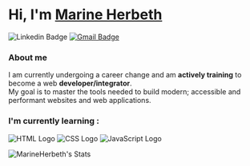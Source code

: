 # Hi, I'm [Marine Herbeth](https://github.com/MarineHerbeth)

![Linkedin Badge](https://img.shields.io/badge/-MarineHerbeth-blue?style=flat-square&logo=Linkedin&logoColor=white&link=https://www.linkedin.com/in/Marine-Herbeth/)
[![Gmail Badge](https://img.shields.io/badge/-m.herbeth@outlook.fr-c14438?style=flat-square&logo=Gmail&logoColor=white&link=mailto:m.herbeth@outlook.fr)](mailto:m.herbeth@outlook.fr)

### About me

I am currently undergoing a career change and am **actively training** to become a web **developer/integrator**.  
My goal is to master the tools needed to build modern; accessible and performant websites and web applications.

### I'm currently learning :

![HTML Logo](https://www.vectorlogo.zone/logos/w3_html5/w3_html5-ar21.svg)
![CSS Logo](https://www.vectorlogo.zone/logos/w3_css/w3_css-ar21.svg)
![JavaScript Logo](https://www.vectorlogo.zone/logos/javascript/javascript-ar21.svg)

![MarineHerbeth's Stats](https://github-readme-stats.vercel.app/api?username=MarineHerbeth&theme=tokyonight&show_icons=true&hide_border=false&count_private=true)

